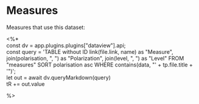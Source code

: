 # Measures
Measures that use this dataset:

<%*  
const dv = app.plugins.plugins["dataview"].api;  
const query = 'TABLE without ID link(file.link, name) as "Measure", join(polarisation, ", ") as "Polarization", join(level, ", ") as "Level" FROM "measures" SORT polarisation asc WHERE contains(data, "' + tp.file.title + '")';  
let out = await dv.queryMarkdown(query)  
tR += out.value

%>
